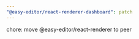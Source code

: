 ```yaml
---
"@easy-editor/react-renderer-dashboard": patch
---
```


chore: move @easy-editor/react-renderer to peer
